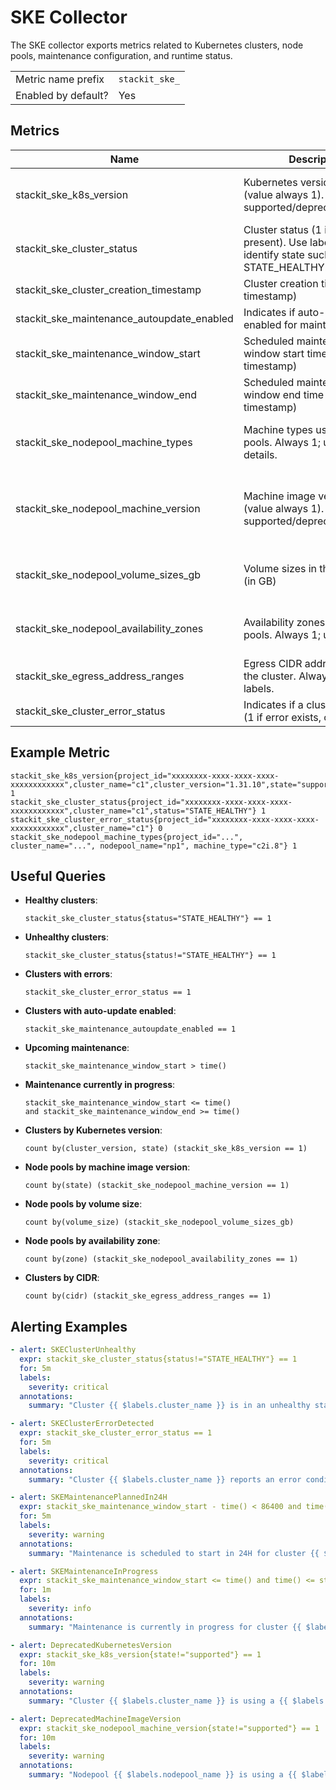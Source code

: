 # SKE Collector

The SKE collector exports metrics related to Kubernetes clusters, node pools, maintenance configuration, and runtime status.

|                     |                |
|---------------------|----------------|
| Metric name prefix  | `stackit_ske_` |
| Enabled by default? | Yes            |

## Metrics

| Name                                       | Description                                                                                          | Type  | Labels                                                              |
|--------------------------------------------|------------------------------------------------------------------------------------------------------|-------|---------------------------------------------------------------------|
| stackit_ske_k8s_version                    | Kubernetes version in use (value always 1). `state` = supported/deprecated/preview                   | Gauge | project_id, cluster_name, cluster_version, state                    |
| stackit_ske_cluster_status                 | Cluster status (1 if status is present). Use label 'status' to identify state such as STATE_HEALTHY. | Gauge | project_id, cluster_name, status                                    |
| stackit_ske_cluster_creation_timestamp     | Cluster creation time (Unix timestamp)                                                               | Gauge | project_id, cluster_name                                            |
| stackit_ske_maintenance_autoupdate_enabled | Indicates if auto-update is enabled for maintenance                                                  | Gauge | project_id, cluster_name                                            |
| stackit_ske_maintenance_window_start       | Scheduled maintenance window start time (Unix timestamp)                                             | Gauge | project_id, cluster_name                                            |
| stackit_ske_maintenance_window_end         | Scheduled maintenance window end time (Unix timestamp)                                               | Gauge | project_id, cluster_name                                            |
| stackit_ske_nodepool_machine_types         | Machine types used in node pools. Always 1; use labels for details.                                  | Gauge | project_id, cluster_name, nodepool_name, machine_type               |
| stackit_ske_nodepool_machine_version       | Machine image version in use (value always 1). `state` = supported/deprecated/preview                | Gauge | project_id, cluster_name, nodepool_name, os_name, os_version, state |
| stackit_ske_nodepool_volume_sizes_gb       | Volume sizes in the node pools (in GB)                                                               | Gauge | project_id, cluster_name, nodepool_name, volume_size                |
| stackit_ske_nodepool_availability_zones    | Availability zones for node pools. Always 1; use labels.                                             | Gauge | project_id, cluster_name, nodepool_name, zone                       |
| stackit_ske_egress_address_ranges          | Egress CIDR address ranges of the cluster. Always 1; use labels.                                     | Gauge | project_id, cluster_name, cidr                                      |
| stackit_ske_cluster_error_status           | Indicates if a cluster has errors (1 if error exists, otherwise 0)                                   | Gauge | project_id, cluster_name                                            |

## Example Metric

```
stackit_ske_k8s_version{project_id="xxxxxxxx-xxxx-xxxx-xxxx-xxxxxxxxxxxx",cluster_name="c1",cluster_version="1.31.10",state="supported"} 1
stackit_ske_cluster_status{project_id="xxxxxxxx-xxxx-xxxx-xxxx-xxxxxxxxxxxx",cluster_name="c1",status="STATE_HEALTHY"} 1
stackit_ske_cluster_error_status{project_id="xxxxxxxx-xxxx-xxxx-xxxx-xxxxxxxxxxxx",cluster_name="c1"} 0
stackit_ske_nodepool_machine_types{project_id="...", cluster_name="...", nodepool_name="np1", machine_type="c2i.8"} 1
```

## Useful Queries

- **Healthy clusters**:
  ```promql
  stackit_ske_cluster_status{status="STATE_HEALTHY"} == 1
  ```

- **Unhealthy clusters**:
  ```promql
  stackit_ske_cluster_status{status!="STATE_HEALTHY"} == 1
  ```

- **Clusters with errors**:
  ```promql
  stackit_ske_cluster_error_status == 1
  ```

- **Clusters with auto-update enabled**:
  ```promql
  stackit_ske_maintenance_autoupdate_enabled == 1
  ```

- **Upcoming maintenance**:
  ```promql
  stackit_ske_maintenance_window_start > time()
  ```

- **Maintenance currently in progress**:
  ```promql
  stackit_ske_maintenance_window_start <= time()
  and stackit_ske_maintenance_window_end >= time()
  ```

- **Clusters by Kubernetes version**:
  ```promql
  count by(cluster_version, state) (stackit_ske_k8s_version == 1)
  ```

- **Node pools by machine image version**:
  ```promql
  count by(state) (stackit_ske_nodepool_machine_version == 1)
  ```

- **Node pools by volume size**:
  ```promql
  count by(volume_size) (stackit_ske_nodepool_volume_sizes_gb)
  ```

- **Node pools by availability zone**:
  ```promql
  count by(zone) (stackit_ske_nodepool_availability_zones == 1)
  ```

- **Clusters by CIDR**:
  ```promql
  count by(cidr) (stackit_ske_egress_address_ranges == 1)
  ```

## Alerting Examples

```yaml
- alert: SKEClusterUnhealthy
  expr: stackit_ske_cluster_status{status!="STATE_HEALTHY"} == 1
  for: 5m
  labels:
    severity: critical
  annotations:
    summary: "Cluster {{ $labels.cluster_name }} is in an unhealthy state: {{ $labels.status }}."
```

```yaml
- alert: SKEClusterErrorDetected
  expr: stackit_ske_cluster_error_status == 1
  for: 5m
  labels:
    severity: critical
  annotations:
    summary: "Cluster {{ $labels.cluster_name }} reports an error condition."
```

```yaml
- alert: SKEMaintenancePlannedIn24H
  expr: stackit_ske_maintenance_window_start - time() < 86400 and time() < stackit_ske_maintenance_window_start
  for: 5m
  labels:
    severity: warning
  annotations:
    summary: "Maintenance is scheduled to start in 24H for cluster {{ $labels.cluster_name }}."
```

```yaml
- alert: SKEMaintenanceInProgress
  expr: stackit_ske_maintenance_window_start <= time() and time() <= stackit_ske_maintenance_window_end
  for: 1m
  labels:
    severity: info
  annotations:
    summary: "Maintenance is currently in progress for cluster {{ $labels.cluster_name }}."
```

```yaml
- alert: DeprecatedKubernetesVersion
  expr: stackit_ske_k8s_version{state!="supported"} == 1
  for: 10m
  labels:
    severity: warning
  annotations:
    summary: "Cluster {{ $labels.cluster_name }} is using a {{ $labels.state }} Kubernetes version: {{ $labels.cluster_version }}."
```

```yaml
- alert: DeprecatedMachineImageVersion
  expr: stackit_ske_nodepool_machine_version{state!="supported"} == 1
  for: 10m
  labels:
    severity: warning
  annotations:
    summary: "Nodepool {{ $labels.nodepool_name }} is using a {{ $labels.state }} machine image."
```
